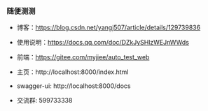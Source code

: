 ### 随便测测

* 博客：https://blog.csdn.net/yangj507/article/details/129739836

* 使用说明：https://docs.qq.com/doc/DZkJySHlzWEJnWWds

* 前端：https://gitee.com/myjiee/auto_test_web

* 主页：http://localhost:8000/index.html

* swagger-ui: http://localhost:8000/docs

* 交流群: 599733338